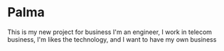 # Palma
This is my new project for business
I'm an engineer, I work in telecom business, I'm likes the technology, and I want to have my own business
